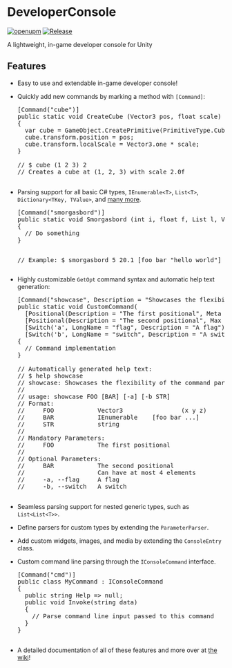 # DeveloperConsole

[![openupm](https://img.shields.io/npm/v/com.cronyx.console?label=openupm&registry_uri=https://package.openupm.com)](https://openupm.com/packages/com.cronyx.console/) [![Release](https://github.com/cronyxllc/DeveloperConsole/actions/workflows/release.yml/badge.svg)](https://github.com/cronyxllc/DeveloperConsole/actions/workflows/release.yml) 

A lightweight, in-game developer console for Unity

## Features

<ul>
  <li>Easy to use and extendable in-game developer console!</li>
  <li>
    <p>Quickly add new commands by marking a method with <code>[Command]</code>:</p>
    <pre lang="csharp">
[Command("cube")]
public static void CreateCube (Vector3 pos, float scale)
{
  var cube = GameObject.CreatePrimitive(PrimitiveType.Cube);
  cube.transform.position = pos;
  cube.transform.localScale = Vector3.one * scale;
}
&nbsp;
// $ cube (1 2 3) 2
// Creates a cube at (1, 2, 3) with scale 2.0f
    </pre>
  </li>
  <li>
    <p>Parsing support for all basic C# types, <code>IEnumerable&lt;T&gt;</code>, <code>List&lt;T&gt;</code>, <code>Dictionary&lt;TKey, TValue&gt;</code>, and <a href="https://github.com/cronyxllc/DeveloperConsole/wiki/Supported-parameter-types">many more</a>.</p>
    <pre lang="csharp">
[Command("smorgasbord")]
public static void Smorgasbord (int i, float f, List<string> l, Vector3? vector)
{
  // Do something
}

// Example: $ smorgasbord 5 20.1 [foo bar "hello world"] (1 2 3)
    </pre>
  </li>
  
  <li>
  <p>Highly customizable <code>GetOpt</code> command syntax and automatic help text generation:</p>
  
  <pre lang=csharp>
[Command("showcase", Description = "Showcases the flexibility of the command parser.")]
public static void CustomCommand(
  [Positional(Description = "The first positional", Meta = "FOO")] Vector3 posOne,
  [Positional(Description = "The second positional", Max = 4, Meta = "BAR", Optional = true)] IEnumerable<string> posTwo,
  [Switch('a', LongName = "flag", Description = "A flag")] bool flag,
  [Switch('b', LongName = "switch", Description = "A switch", Meta = "STR")] string @switch)
{
  // Command implementation
}

// Automatically generated help text:
// $ help showcase
// showcase: Showcases the flexibility of the command parser
// 
// usage: showcase FOO [BAR] [-a] [-b STR]
// Format:
//     FOO            Vector3                (x y z)
//     BAR            IEnumerable<string>    [foo bar ...]
//     STR            string                 
// 
// Mandatory Parameters:
//     FOO            The first positional
// 
// Optional Parameters:
//     BAR            The second positional
//                    Can have at most 4 elements
//     -a, --flag     A flag
//     -b, --switch   A switch
  </pre>
  </li>
  
  <li>
    <p>Seamless parsing support for nested generic types, such as <code>List&lt;List&lt;T&gt;&gt;</code>.</p>
  </li>
  <li>
    <p>Define parsers for custom types by extending the <code>ParameterParser</code>.</p>
  </li>
  <li>
    <p>Add custom widgets, images, and media by extending the <code>ConsoleEntry</code> class.</p>
  </li>
  <li>
  <p>Custom command line parsing through the <code>IConsoleCommand</code> interface.</p>
  <pre lang="csharp">
[Command("cmd")]
public class MyCommand : IConsoleCommand
{
  public string Help => null;
  public void Invoke(string data)
  {
    // Parse command line input passed to this command
  }
}
  </pre>
  </li>
  <li>
  <p>A detailed documentation of all of these features and more over at <a href="https://github.com/cronyxllc/DeveloperConsole/wiki">the wiki</a>!</p>
  </li>
</ul>
